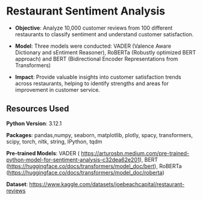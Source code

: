 # Restaurant Sentiment Analysis

- **Objective**: Analyze 10,000 customer reviews from 100 different restaurants to classify sentiment and understand customer satisfaction.

- **Model**: Three models were conducted: VADER (Valence Aware Dictionary and sEntiment Reasoner), RoBERTa (Robustly optimized BERT approach) and BERT (Bidirectional Encoder Representations from Transformers)

- **Impact**: Provide valuable insights into customer satisfaction trends across restaurants, helping to identify strengths and areas for improvement in customer service.

## Resources Used

**Python Version**: 3.12.1

**Packages**: pandas,numpy, seaborn, matplotlib, plotly, spacy, transformers, scipy, torch, nltk, string, IPython, tqdm

**Pre-trained Models**: VADER ( https://arturosbn.medium.com/pre-trained-python-model-for-sentiment-analysis-c32dea62e201), BERT (https://huggingface.co/docs/transformers/model_doc/bert), RoBERTa (https://huggingface.co/docs/transformers/model_doc/roberta)

**Dataset**: https://www.kaggle.com/datasets/joebeachcapital/restaurant-reviews

